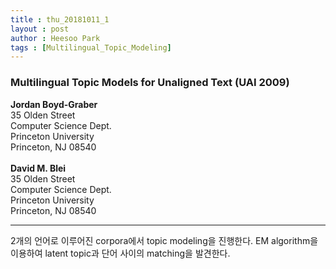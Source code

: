 ```yaml
---
title : thu_20181011_1
layout : post
author : Heesoo Park
tags : [Multilingual_Topic_Modeling]
---
```


<h3>Multilingual Topic Models for Unaligned Text (UAI 2009)</h3>


<p>

<b>Jordan Boyd-Graber</b><br/>
35 Olden Street<br/>
Computer Science Dept.<br/>
Princeton University<br/>
Princeton, NJ 08540<br/><br/>
<b>David M. Blei</b><br/>
35 Olden Street<br/>
Computer Science Dept.<br/>
Princeton University<br/>
Princeton, NJ 08540<br/>









</p>

<hr />
<p>
2개의 언어로 이루어진 corpora에서 topic modeling을 진행한다. EM algorithm을 이용하여 latent topic과 단어 사이의 matching을 발견한다.
</p>